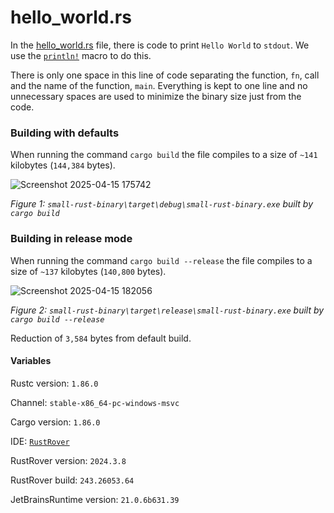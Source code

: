 # hello_world.rs
In the [hello_world.rs](https://github.com/Polycarbohydrate/small-rust-binary/blob/main/src/hello_world/hello_world.rs) file, there is code to print `Hello World` to `stdout`. We use the [`println!`](https://doc.rust-lang.org/std/macro.println.html) macro to do this.

There is only one space in this line of code separating the function, `fn`, call and the name of the function, `main`. Everything is kept to one line and no unnecessary spaces are used to minimize the binary size just from the code.

### Building with defaults
When running the command `cargo build` the file compiles to a size of `~141` kilobytes (`144,384` bytes).

![Screenshot 2025-04-15 175742](https://github.com/user-attachments/assets/ba4fd767-0f0c-4784-be9a-ec3e41226e89)

*Figure 1: `small-rust-binary\target\debug\small-rust-binary.exe` built by `cargo build`*

### Building in release mode
When running the command `cargo build --release` the file compiles to a size of `~137` kilobytes (`140,800` bytes).

![Screenshot 2025-04-15 182056](https://github.com/user-attachments/assets/c67996ee-2d84-45af-933e-08292d839110)

*Figure 2: `small-rust-binary\target\release\small-rust-binary.exe` built by `cargo build --release`*

Reduction of `3,584` bytes from default build.

#### Variables
Rustc version: `1.86.0`

Channel: `stable-x86_64-pc-windows-msvc`

Cargo version: `1.86.0`

IDE: [`RustRover`](https://www.jetbrains.com/rust/)

RustRover version: `2024.3.8`

RustRover build: `243.26053.64`

JetBrainsRuntime version: `21.0.6b631.39`
